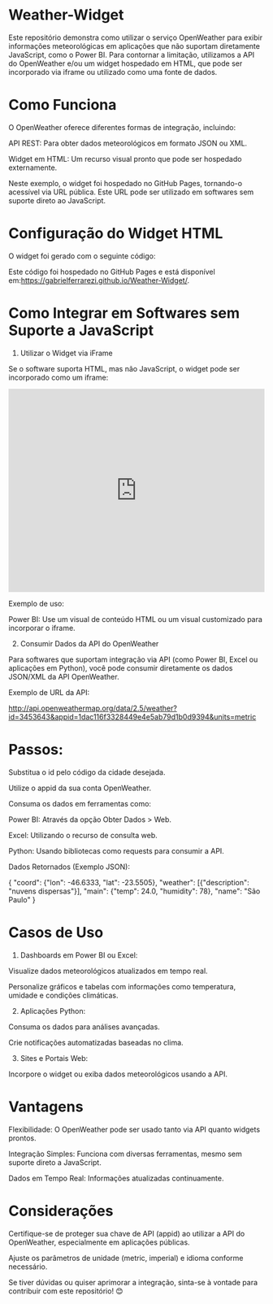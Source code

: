 # Weather-Widget

Este repositório demonstra como utilizar o serviço OpenWeather para exibir informações meteorológicas em aplicações que não suportam diretamente JavaScript, como o Power BI. Para contornar a limitação, utilizamos a API do OpenWeather e/ou um widget hospedado em HTML, que pode ser incorporado via iframe ou utilizado como uma fonte de dados.

# Como Funciona

O OpenWeather oferece diferentes formas de integração, incluindo:

API REST: Para obter dados meteorológicos em formato JSON ou XML.

Widget em HTML: Um recurso visual pronto que pode ser hospedado externamente.

Neste exemplo, o widget foi hospedado no GitHub Pages, tornando-o acessível via URL pública. Este URL pode ser utilizado em softwares sem suporte direto ao JavaScript.

# Configuração do Widget HTML

O widget foi gerado com o seguinte código:

<div id="openweathermap-widget-21"></div>
<script src='//openweathermap.org/themes/openweathermap/assets/vendor/owm/js/d3.min.js'></script>
<script>
    window.myWidgetParam ? window.myWidgetParam : window.myWidgetParam = [];
    window.myWidgetParam.push({
        id: 21,
        cityid: '3453643',
        appid: '1dac116f3328449e4e5ab79d1b0d9394',
        units: 'metric',
        containerid: 'openweathermap-widget-21',
    });
    (function() {
        var script = document.createElement('script');
        script.async = true;
        script.charset = "utf-8";
        script.src = "//openweathermap.org/themes/openweathermap/assets/vendor/owm/js/weather-widget-generator.js";
        var s = document.getElementsByTagName('script')[0];
        s.parentNode.insertBefore(script, s);
    })();
</script>


Este código foi hospedado no GitHub Pages e está disponível em:https://gabrielferrarezi.github.io/Weather-Widget/.

# Como Integrar em Softwares sem Suporte a JavaScript

 1. Utilizar o Widget via iFrame

Se o software suporta HTML, mas não JavaScript, o widget pode ser incorporado como um iframe:

<iframe src="https://gabrielferrarezi.github.io/Weather-Widget/" width="100%" height="400px" frameborder="0"></iframe>

Exemplo de uso:

Power BI: Use um visual de conteúdo HTML ou um visual customizado para incorporar o iframe.

 2. Consumir Dados da API do OpenWeather

Para softwares que suportam integração via API (como Power BI, Excel ou aplicações em Python), você pode consumir diretamente os dados JSON/XML da API OpenWeather.

Exemplo de URL da API:

http://api.openweathermap.org/data/2.5/weather?id=3453643&appid=1dac116f3328449e4e5ab79d1b0d9394&units=metric

# Passos:

Substitua o id pelo código da cidade desejada.

Utilize o appid da sua conta OpenWeather.

Consuma os dados em ferramentas como:

Power BI: Através da opção Obter Dados > Web.

Excel: Utilizando o recurso de consulta web.

Python: Usando bibliotecas como requests para consumir a API.

Dados Retornados (Exemplo JSON):

{
    "coord": {"lon": -46.6333, "lat": -23.5505},
    "weather": [{"description": "nuvens dispersas"}],
    "main": {"temp": 24.0, "humidity": 78},
    "name": "São Paulo"
}

# Casos de Uso

 1. Dashboards em Power BI ou Excel:

Visualize dados meteorológicos atualizados em tempo real.

Personalize gráficos e tabelas com informações como temperatura, umidade e condições climáticas.

 2. Aplicações Python:

Consuma os dados para análises avançadas.

Crie notificações automatizadas baseadas no clima.

 3. Sites e Portais Web:

Incorpore o widget ou exiba dados meteorológicos usando a API.

# Vantagens

Flexibilidade: O OpenWeather pode ser usado tanto via API quanto widgets prontos.

Integração Simples: Funciona com diversas ferramentas, mesmo sem suporte direto a JavaScript.

Dados em Tempo Real: Informações atualizadas continuamente.

# Considerações

Certifique-se de proteger sua chave de API (appid) ao utilizar a API do OpenWeather, especialmente em aplicações públicas.

Ajuste os parâmetros de unidade (metric, imperial) e idioma conforme necessário.

Se tiver dúvidas ou quiser aprimorar a integração, sinta-se à vontade para contribuir com este repositório! 😊
